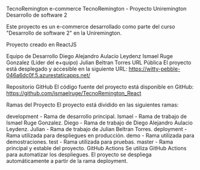 TecnoRemington
e-commerce TecnoRemington - Proyecto Uniremington Desarrollo de software 2

Este proyecto es un e-commerce desarrollado como parte del curso "Desarrollo de software 2" en la Uniremington.

Proyecto creado en ReactJS

Equipo de Desarrollo
Diego Alejandro Aulacio Leydenz
Ismael Ruge Gonzalez (Líder del e+quipo)
Julian Beltran Torres
URL Pública
El proyecto está desplegado y accesible en la siguiente URL:
https://witty-pebble-046a6dc0f.5.azurestaticapps.net/

Repositorio GitHub
El código fuente del proyecto está disponible en GitHub:
https://github.com/ismaelruge/TecnoRemington_React

Ramas del Proyecto
El proyecto está dividido en las siguientes ramas:

development - Rama de desarrollo principal.
Ismael - Rama de trabajo de Ismael Ruge Gonzalez.
Diego - Rama de trabajo de Diego Alejandro Aulacio Leydenz.
Julian - Rama de trabajo de Julian Beltran Torres.
deployment - Rama utilizada para despliegues en producción.
demo - Rama utilizada para demostraciones.
test - Rama utilizada para pruebas.
master - Rama principal y estable del proyecto.
GitHub Actions
Se utiliza GitHub Actions para automatizar los despliegues. El proyecto se despliega automáticamente a partir de la rama deployment.